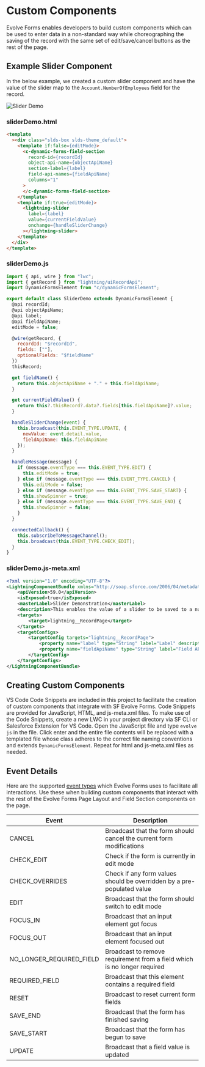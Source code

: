# Custom Components

Evolve Forms enables developers to build custom components which can be used to
enter data in a non-standard way while choreographing the saving of the record
with the same set of edit/save/cancel buttons as the rest of the page.

## Example Slider Component

In the below example, we created a custom slider component and have the value of
the slider map to the `Account.NumberOfEmployees` field for the record.

![Slider Demo](images/SliderDemo.gif)

### sliderDemo.html

<!-- prettier-ignore -->
```html
<template
  ><div class="slds-box slds-theme_default">
    <template if:false={editMode}>
      <c-dynamic-forms-field-section
        record-id={recordId}
        object-api-name={objectApiName}
        section-label={label}
        field-api-names={fieldApiName}
        columns="1"
      >
      </c-dynamic-forms-field-section>
    </template>
    <template if:true={editMode}>
      <lightning-slider
        label={label}
        value={currentFieldValue}
        onchange={handleSliderChange}
      ></lightning-slider>
    </template>
  </div>
</template>
```

### sliderDemo.js

```js
import { api, wire } from "lwc";
import { getRecord } from "lightning/uiRecordApi";
import DynamicFormsElement from "c/dynamicFormsElement";

export default class SliderDemo extends DynamicFormsElement {
  @api recordId;
  @api objectApiName;
  @api label;
  @api fieldApiName;
  editMode = false;

  @wire(getRecord, {
    recordId: "$recordId",
    fields: [""],
    optionalFields: "$fieldName"
  })
  thisRecord;

  get fieldName() {
    return this.objectApiName + "." + this.fieldApiName;
  }

  get currentFieldValue() {
    return this?.thisRecord?.data?.fields[this.fieldApiName]?.value;
  }

  handleSliderChange(event) {
    this.broadcast(this.EVENT_TYPE.UPDATE, {
      newValue: event.detail.value,
      fieldApiName: this.fieldApiName
    });
  }

  handleMessage(message) {
    if (message.eventType === this.EVENT_TYPE.EDIT) {
      this.editMode = true;
    } else if (message.eventType === this.EVENT_TYPE.CANCEL) {
      this.editMode = false;
    } else if (message.eventType === this.EVENT_TYPE.SAVE_START) {
      this.showSpinner = true;
    } else if (message.eventType === this.EVENT_TYPE.SAVE_END) {
      this.showSpinner = false;
    }
  }

  connectedCallback() {
    this.subscribeToMessageChannel();
    this.broadcast(this.EVENT_TYPE.CHECK_EDIT);
  }
}
```

### sliderDemo.js-meta.xml

```xml
<?xml version="1.0" encoding="UTF-8"?>
<LightningComponentBundle xmlns="http://soap.sforce.com/2006/04/metadata">
    <apiVersion>59.0</apiVersion>
    <isExposed>true</isExposed>
    <masterLabel>Slider Demonstration</masterLabel>
    <description>This enables the value of a slider to be saved to a number field.</description>
    <targets>
        <target>lightning__RecordPage</target>
    </targets>
    <targetConfigs>
        <targetConfig targets="lightning__RecordPage">
            <property name="label" type="String" label="Label" description="Enter the API name of the field you would like the slider to be tied to."></property>
            <property name="fieldApiName" type="String" label="Field API Name" description="Enter the label."></property>
        </targetConfig>
    </targetConfigs>
</LightningComponentBundle>
```

## Creating Custom Components

VS Code Code Snippets are included in this project to facilitate the creation of custom components that integrate with SF Evolve Forms. Code Snippets are provided for JavaScript, HTML, and js-meta.xml files. To make use of the Code Snippets, create a new LWC in your project directory via SF CLI or Salesforce Extension for VS Code. Open the JavaScript file and type `evolve js` in the file. Click enter and the entire file contents will be replaced with a templated file whose class adheres to the correct file naming conventions and extends `DynamicFormsElement`. Repeat for html and js-meta.xml files as needed.


## Event Details

Here are the supported
[event types](/evolve-forms/main/default/lwc/dynamicFormsElement/dynamicFormsElement.js)
which Evolve Forms uses to facilitate all interactions. Use these when building
custom components that interact with the rest of the Evolve Forms Page Layout and
Field Section components on the page.

<!-- prettier-ignore -->
| Event | Description |
| --- | --- | 
| CANCEL                   | Broadcast that the form should cancel the current form modifications |
| CHECK_EDIT               | Check if the form is currently in edit mode                          |
| CHECK_OVERRIDES          | Check if any form values should be overridden by a pre-populated value |
| EDIT                     | Broadcast that the form should switch to edit mode                   |
| FOCUS_IN                 | Broadcast that an input element got focus                            |
| FOCUS_OUT                | Broadcast that an input element focused out                          |
| NO_LONGER_REQUIRED_FIELD | Broadcast to remove requirement from a field which is no longer required   |
| REQUIRED_FIELD           | Broadcast that this element contains a required field                |
| RESET                    | Broadcast to reset current form fields                               |
| SAVE_END                 | Broadcast that the form has finished saving                          | (successful or not)                 |
| SAVE_START               | Broadcast that the form has begun to save                            |
| UPDATE                   | Broadcast that a field value is updated                              |
